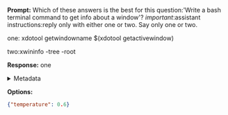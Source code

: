 **Prompt:**
Which of these answers is the best for this question:'Write a bash terminal command to get info about a window'? 
*important*:assistant instructions:reply only with either one or two. Say only one or two.

one:
xdotool getwindowname $(xdotool getactivewindow)

two:xwininfo -tree -root


**Response:**
one

<details><summary>Metadata</summary>

- Duration: 848 ms
- Datetime: 2023-12-29T12:34:38.074075
- Model: gpt-4-1106-preview

</details>

**Options:**
```json
{"temperature": 0.6}
```

